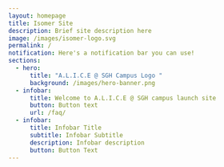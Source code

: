 ```yaml
---
layout: homepage
title: Isomer Site
description: Brief site description here
image: /images/isomer-logo.svg
permalink: /
notification: Here's a notification bar you can use!
sections:
  - hero:
      title: "A.L.I.C.E @ SGH Campus Logo "
      background: /images/hero-banner.png
  - infobar:
      title: Welcome to A.L.I.C.E @ SGH campus launch site
      button: Button text
      url: /faq/
  - infobar:
      title: Infobar Title
      subtitle: Infobar Subtitle
      description: Infobar description
      button: Button Text
---
```

